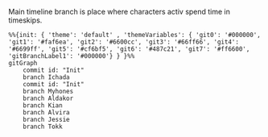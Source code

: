 Main timeline branch is place where characters activ spend time in timeskips.
```mermaid
%%{init: { 'theme': 'default' , 'themeVariables': { 'git0': '#000000', 'git1': '#faf6ea', 'git2': '#6600cc', 'git3': '#66ff66', 'git4': '#6699ff', 'git5': '#cf6bf5', 'git6': '#487c21', 'git7': '#ff6600',
'gitBranchLabel1': '#000000'} } }%%
gitGraph
	commit id: "Init"
	branch Ichada
	commit id: "Init"
	branch Myhones
	branch Aldakor
	branch Kian
	branch Alvira
	branch Jessie
	branch Tokk
```